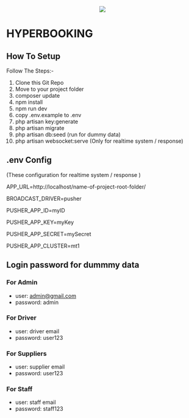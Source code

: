 <p align="center"><img src="https://hypersoftwares.com/hyperlogo.png"></p>

# HYPERBOOKING


## How To Setup

Follow The Steps:-

1. Clone this Git Repo
2. Move to your project folder 
3. composer update
4. npm install
5. npm run dev
6. copy .env.example to .env
7. php artisan key:generate
8. php artisan migrate
9. php artisan db:seed (run for dummy data)
10. php artisan websocket:serve (Only for realtime system / response)

## .env Config
(These configuration for realtime system / response )

APP_URL=http://localhost/name-of-project-root-folder/ 

BROADCAST_DRIVER=pusher

PUSHER_APP_ID=myID

PUSHER_APP_KEY=myKey

PUSHER_APP_SECRET=mySecret

PUSHER_APP_CLUSTER=mt1


## Login password for dummmy data

### For Admin  
* user: admin@gmail.com
* password: admin

### For Driver  
* user: driver email
* password: user123

### For Suppliers  
* user: supplier email
* password: user123

### For Staff  
* user: staff email
* password: staff123

